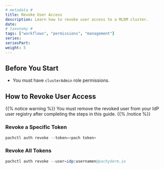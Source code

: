 ```yaml
---
# metadata # 
title: Revoke User Access
description: Learn how to revoke user access to a MLDM cluster.
date: 
# taxonomy #
tags: ["workflows", "permissions", "management"]
series:
seriesPart:
weight: 5
---
```


## Before You Start 

- You must have `clusterAdmin` role permissions.


## How to Revoke User Access

{{% notice warning %}}
You must remove the revoked user from your IdP user registry after completing the steps in this guide.
{{% /notice %}}

### Revoke a Specific Token 

```s
pachctl auth revoke --token=<pach token>
```

### Revoke All Tokens

```s
pachctl auth revoke --user=idp:usernamen@pachyderm.io
```
